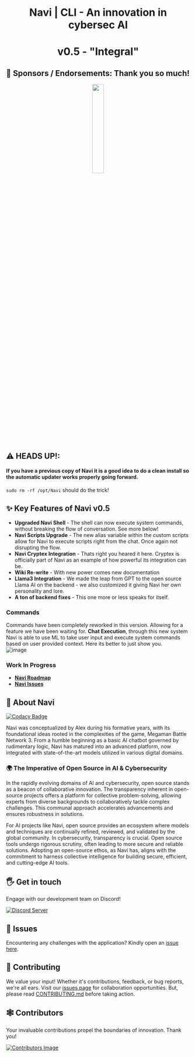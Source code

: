 <div align="center">
  <h1> Navi | CLI - An innovation in cybersec AI</h1>
  <h1>v0.5 - "Integral"</h1>
</div>

## 🤝 Sponsors / Endorsements: Thank you so much!

<div align="center">
<img src= https://github.com/SSGOrg/Navi/assets/89718570/5596418e-3fa3-4528-8a07-d00aeece1590 height=25% width=25%>
</div>
  
## ⚠️ HEADS UP!:  
#### If you have a previous copy of Navi it is a good idea to do a clean install so the automatic updater works properly going forward.   
`sudo rm -rf /opt/Navi` should do the trick!

## ✨ **Key Features of Navi v0.5**

- **Upgraded Navi Shell** - The shell can now execute system commands, without breaking the flow of conversation. See more below!
- **Navi Scripts Upgrade** - The new alias variable within the custom scripts allow for Navi to execute scripts right from the chat. Once again not disrupting the flow.
- **Navi Cryptex Integration** - Thats right you heared it here. Cryptex is officially part of Navi as an example of how powerful its integration can be. 
- **Wiki Re-write** - With new power comes new documentation
- **Llama3 Integration** - We made the leap from GPT to the open source Llama AI on the backend - we also customized it giving Navi her own personality and lore.
- **A ton of backend fixes** - This one more or less speaks for itself. 

### **Commands**  
Commands have been completely reworked in this version. Allowing for a feature we have been waiting for. **Chat Execution**, through this new system
Navi is able to use ML to take user input and execute system commands based on user provided context. Here its better to just show you.  
![image](https://github.com/SaintsSec/Navi/assets/89718570/4cdfb719-4bb5-48e4-9da0-e8d255a13ec8)

### **Work In Progress**  
- **[Navi Roadmap](https://github.com/orgs/SaintsSec/projects/7)**
- **[Navi Issues](https://github.com/SaintsSec/Navi/issues)**

## 🚀 About Navi 
[![Codacy Badge](https://app.codacy.com/project/badge/Grade/63a04af9b14f41179b567637c4ab77a6)](https://app.codacy.com/gh/SSGorg/Navi/dashboard?utm_source=gh&utm_medium=referral&utm_content=&utm_campaign=Badge_grade)

Navi was conceptualized by Alex during his formative years, with its foundational ideas rooted in the complexities of the game, Megaman Battle Network 3. From a humble beginning as a basic AI chatbot governed by rudimentary logic, Navi has matured into an advanced platform, now integrated with state-of-the-art models utilized in various digital domains.  

### 🌍 The Imperative of Open Source in AI & Cybersecurity

In the rapidly evolving domains of AI and cybersecurity, open source stands as a beacon of collaborative innovation. The transparency inherent in open-source projects offers a platform for collective problem-solving, allowing experts from diverse backgrounds to collaboratively tackle complex challenges. This communal approach accelerates advancements and ensures robustness in solutions.

For AI projects like Navi, open source provides an ecosystem where models and techniques are continually refined, reviewed, and validated by the global community. In cybersecurity, transparency is crucial. Open source tools undergo rigorous scrutiny, often leading to more secure and reliable solutions. Adopting an open-source ethos, as Navi has, aligns with the commitment to harness collective intelligence for building secure, efficient, and cutting-edge AI tools.

## 🖐️ Get in touch

Engage with our development team on Discord!

[![Discord Server](https://discordapp.com/api/guilds/879757204620726362/widget.png?style=banner3)](https://discord.gg/7dXPrRCRMy)

## 🔧 Issues

Encountering any challenges with the application? Kindly open an [issue here](https://github.com/SSGorg/Navi/issues).

## 🤝 Contributing

We value your input! Whether it's contributions, feedback, or bug reports, we're all ears. Visit our [issues page](https://github.com/SSGorg/Navi/issues) for collaboration opportunities. But, please read [CONTRIBUTING.md](./CONTRIBUTING.md) before taking action.

## 🕸 Contributors

Your invaluable contributions propel the boundaries of innovation. Thank you!

[![Contributors Image](https://contrib.rocks/image?repo=SaintsSec/Navi)](https://github.com/SaintsSec/Navi/graphs/contributors)


